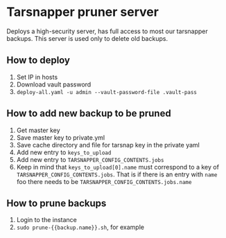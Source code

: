 # Tarsnapper pruner server

Deploys a high-security server, has full access to most our tarsnapper backups. 
This server is used only to delete old backups. 

How to deploy
-------------

1. Set IP in hosts 
2. Download vault password 
3. `deploy-all.yaml -u admin --vault-password-file .vault-pass`

How to add new backup to be pruned
----------------------------------

1. Get master key
2. Save master key to private.yml
3. Save cache directory and file for tarsnap key in the private yaml 
4. Add new entry to `keys_to_upload`
5. Add new entry to `TARSNAPPER_CONFIG_CONTENTS.jobs`
6. Keep in mind that `keys_to_upload[0].name` must correspond to a key of 
   `TARSNAPPER_CONFIG_CONTENTS.jobs`. That is if there is an entry with `name` foo
   there needs to be `TARSNAPPER_CONFIG_CONTENTS.jobs.name`

How to prune backups
--------------------

1. Login to the instance 
2. `sudo prune-{{backup.name}}.sh`, for example  
